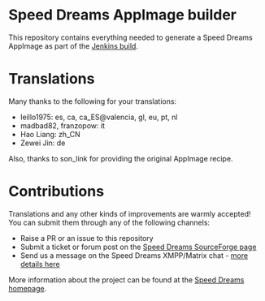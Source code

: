 # Speed Dreams AppImage builder
This repository contains everything needed to generate a Speed Dreams AppImage
as part of the [Jenkins build](https://speed-dreams.fennell.dev/job/speed-dreams/).

# Translations
Many thanks to the following for your translations:

* leillo1975: es, ca, ca\_ES@valencia, gl, eu, pt, nl
* madbad82, franzopow: it
* Hao Liang: zh\_CN
* Zewei Jin: de

Also, thanks to son\_link for providing the original AppImage recipe.

# Contributions
Translations and any other kinds of improvements are warmly accepted! You can
submit them through any of the following channels:

* Raise a PR or an issue to this repository
* Submit a ticket or forum post on the [Speed Dreams SourceForge page](https://sourceforge.net/projects/speed-dreams/)
* Send us a message on the Speed Dreams XMPP/Matrix chat - [more details here](https://www.speed-dreams.net/about-speed-dreams/)

More information about the project can be found at the [Speed Dreams homepage](https://www.speed-dreams.net/).
